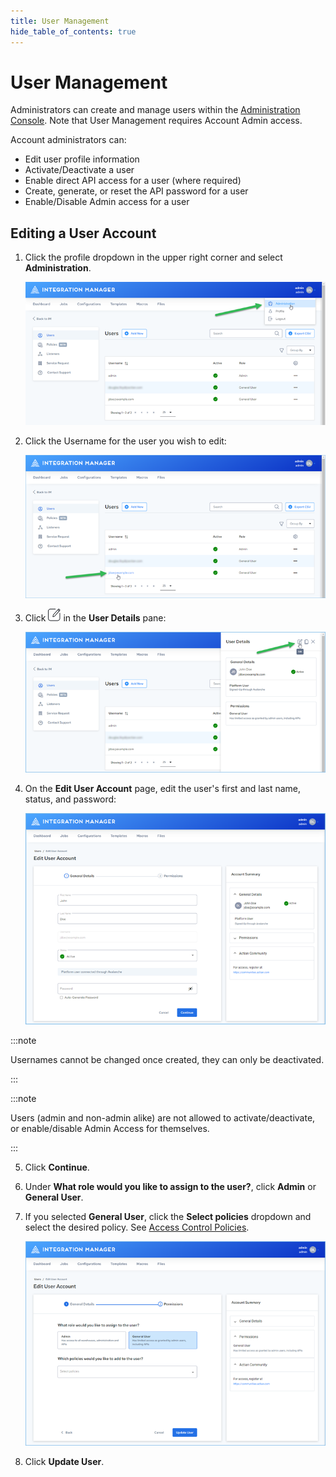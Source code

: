 ```yaml
---
title: User Management
hide_table_of_contents: true
---
```


# User Management

Administrators can create and manage users within the <a href="https://im.dev.actiandatacloud.com/ui/admin/users" className="externalLink" target="_blank">Administration Console</a>. Note that User Management requires Account Admin access.

Account administrators can:

* Edit user profile information
* Activate/Deactivate a user
* Enable direct API access for a user (where required)
* Create, generate, or reset the API password for a user
* Enable/Disable Admin access for a user

## Editing a User Account

1. Click the profile dropdown in the upper right corner and select **Administration**.

   ![Administration](/img/Administration.png)

2. Click the Username for the user you wish to edit:

   ![Edit-User1](/img/Edit-User1.png)

3. Click ![the edit icon](/img/icons/edit-icon.png) in the **User Details** pane:

   ![Edit-User2](/img/Edit-User2.png)

4. On the **Edit User Account** page, edit the user's first and last name, status, and password:

   ![Edit-User3](/img/Edit-User3.png)

:::note

   Usernames cannot be changed once created, they can only be deactivated.

:::

:::note

Users (admin and non-admin alike) are not allowed to activate/deactivate, or enable/disable Admin Access for themselves.

:::

5. Click **Continue**.
6. Under **What role would you like to assign to the user?**, click **Admin** or **General User**.
7. If you selected **General User**, click the **Select policies** dropdown and select the desired policy. See [Access Control Policies](./access-control-polices).

   ![Edit-User4](/img/Edit-User4.png)
   
8. Click **Update User**.